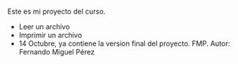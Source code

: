 Este es mi proyecto del curso.

* Leer un archivo
* Imprimir un archivo
* 14 Octubre, ya contiene la version final del proyecto. FMP.
Autor: Fernando Miguel Pérez
